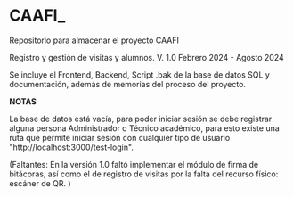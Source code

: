 # CAAFI_
Repositorio para almacenar el proyecto CAAFI

Registro y gestión de visitas y alumnos. V. 1.0
Febrero 2024 - Agosto 2024

Se incluye el Frontend, Backend, Script .bak de la base de datos SQL y 
documentación, además de memorias del proceso del proyecto.


**NOTAS**

La base de datos está vacía, para poder iniciar sesión se debe registrar alguna persona Administrador o Técnico académico, para esto existe una ruta que permite iniciar sesión con cualquier tipo de usuario "http://localhost:3000/test-login".

(Faltantes:
En la versión 1.0 faltó implementar el módulo de firma de bitácoras, así como el de registro de visitas por la falta del recurso físico: escáner de QR.
)
